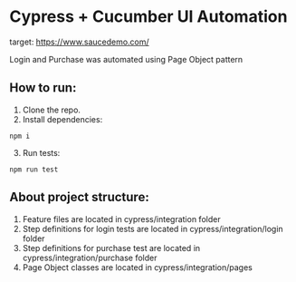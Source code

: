 # Cypress + Cucumber UI Automation
target: https://www.saucedemo.com/

Login and Purchase was automated using Page Object pattern

## How to run:
1. Clone the repo.
2. Install dependencies:
```
npm i
```
3. Run tests:
```
npm run test
```

## About project structure:
1. Feature files are located in cypress/integration folder
2. Step definitions for login tests are located in cypress/integration/login folder
3. Step definitions for purchase test are located in cypress/integration/purchase folder
4. Page Object classes are located in cypress/integration/pages
